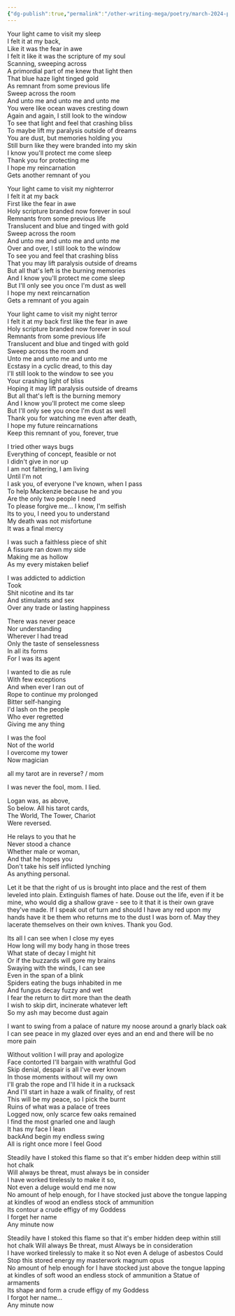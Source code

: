 ```yaml
---
{"dg-publish":true,"permalink":"/other-writing-mega/poetry/march-2024-poetry-to-march-your-death-to/","tags":["Poetry"]}
---
```



Your light came to visit my sleep   
I felt it at my back,   
Like it was the fear in awe  
I felt it like it was the scripture of my soul  
Scanning, sweeping across  
A primordial part of me knew that light then  
That blue haze light tinged gold  
As remnant from some previous life  
Sweep across the room  
And unto me and unto me and unto me  
You were like ocean waves cresting down  
Again and again, I still look to the window  
To see that light and feel that crashing bliss  
To maybe lift my paralysis outside of dreams  
You are dust, but memories holding you  
Still burn like they were branded into my skin  
I know you'll protect me come sleep  
Thank you for protecting me  
I hope my reincarnation   
Gets another remnant of you 

Your light came to visit my nighterror  
I felt it at my back  
First like the fear in awe  
Holy scripture branded now forever in soul  
Remnants from some previous life  
Translucent and blue and tinged with gold  
Sweep across the room  
And unto me and unto me and unto me  
Over and over, I still look to the window  
To see you and feel that crashing bliss  
That you may lift paralysis outside of dreams  
But all that's left is the burning memories  
And I know you'll protect me come sleep  
But I'll only see you once I'm dust as well  
I hope my next reincarnation  
Gets a remnant of you again

Your light came to visit my night terror  
I felt it at my back first like the fear in awe  
Holy scripture branded now forever in soul  
Remnants from some previous life  
Translucent and blue and tinged with gold  
Sweep across the room and   
Unto me and unto me and unto me  
Ecstasy in a cyclic dread, to this day   
I'll still look to the window to see you  
Your crashing light of bliss  
Hoping it may lift paralysis outside of dreams  
But all that's left is the burning memory  
And I know you'll protect me come sleep  
But I'll only see you once l'm dust as well  
Thank you for watching me even after death,   
I hope my future reincarnations  
Keep this remnant of you, forever, true

I tried other ways bugs  
Everything of concept, feasible or not  
I didn't give in nor up   
I am not faltering, I am living  
Until I'm not  
I ask you, of everyone I've known, when I pass  
To help Mackenzie because he and you  
Are the only two people I need  
To please forgive me… I know, I'm selfish   
Its to you, I need you to understand  
My death was not misfortune  
It was a final mercy

I was such a faithless piece of shit  
A fissure ran down my side  
Making me as hollow  
As my every mistaken belief

I was addicted to addiction  
Took   
Shit nicotine and its tar  
And stimulants and sex  
Over any trade or lasting happiness

There was never peace  
Nor understanding  
Wherever I had tread  
Only the taste of senselessness  
In all its forms  
For I was its agent 

I wanted to die as rule  
With few exceptions  
And when ever I ran out of   
Rope to continue my prolonged  
Bitter self-hanging  
I'd lash on the people  
Who ever regretted   
Giving me any thing

I was the fool  
Not of the world  
I overcome my tower  
Now magician

all my tarot are in reverse? / mom

I was never the fool, mom. I lied. 

Logan was, as above,   
So below. All his tarot cards,   
The World, The Tower, Chariot  
Were reversed. 

He relays to you that he   
Never stood a chance  
Whether male or woman,   
And that he hopes you  
Don't take his self inflicted lynching   
As anything personal. 

Let it be that the right of us is brought into place and the rest of them leveled into plain. Extinguish flames of hate. Douse out the life, even if it be mine, who would dig a shallow grave \- see to it that it is their own grave they've made. If I speak out of turn and should I have any red upon my hands have it be them who returns me to the dust I was born of. May they lacerate themselves on their own knives. Thank you God. 

Its all I can see when I close my eyes  
How long will my body hang in those trees  
What state of decay I might hit   
Or if the buzzards will gore my brains  
Swaying with the winds, I can see   
Even in the span of a blink  
Spiders eating the bugs inhabited in me  
And fungus decay fuzzy and wet  
I fear the return to dirt more than the death  
I wish to skip dirt, incinerate whatever left  
So my ash may become dust again 

I want to swing from a palace of nature my noose around a gnarly black oak  
I can see peace in my glazed over eyes and an end and there will be no more pain

Without volition I will pray and apologize  
Face contorted I'll bargain with wrathful God  
Skip denial, despair is all I've ever known  
In those moments without will my own  
I'll grab the rope and I'll hide it in a rucksack  
And I'll start in haze a walk of finality, of rest  
This will be my peace, so I pick the burnt   
Ruins of what was a palace of trees  
Logged now, only scarce few oaks remained  
I find the most gnarled one and laugh  
It has my face   I lean   
backAnd   begin my endless swing  
All is right once more I   feel Good

Steadily have I stoked this flame so that it's ember hidden deep within still hot chalk  
Will always be threat, must always be in consider  
I have worked tirelessly to make it so,   
Not even a deluge would end me now   
No amount of help enough, for I have stocked just above the tongue lapping at kindles of wood an endless stock of ammunition   
Its contour a crude effigy of my Goddess  
I forget her name  
Any minute now

Steadily have I stoked this flame so that it's ember hidden deep within still hot chalk Will always Be threat, must Always be in consideration  
I have worked tirelessly to make it so Not even A deluge of asbestos Could Stop this stored energy my masterwork magnum opus  
No amount of help enough for I have stocked just above the tongue lapping at kindles of soft wood an endless stock of ammunition a Statue of armaments  
Its shape and form a crude effigy of my Goddess  
I forgot her name…   
Any minute now

